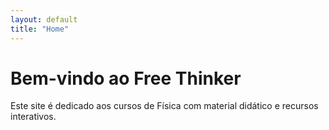 ```yaml
---
layout: default
title: "Home"
---
```


# Bem-vindo ao Free Thinker

Este site é dedicado aos cursos de Física com material didático e recursos interativos.

